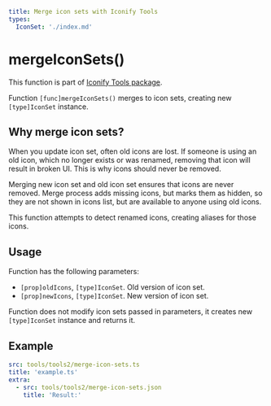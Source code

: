 ```yaml
title: Merge icon sets with Iconify Tools
types:
  IconSet: './index.md'
```

# mergeIconSets()

This function is part of [Iconify Tools package](../index.md).

Function `[func]mergeIconSets()` merges to icon sets, creating new `[type]IconSet` instance.

## Why merge icon sets?

When you update icon set, often old icons are lost. If someone is using an old icon, which no longer exists or was renamed, removing that icon will result in broken UI. This is why icons should never be removed.

Merging new icon set and old icon set ensures that icons are never removed. Merge process adds missing icons, but marks them as hidden, so they are not shown in icons list, but are available to anyone using old icons.

This function attempts to detect renamed icons, creating aliases for those icons.

## Usage

Function has the following parameters:

- `[prop]oldIcons`, `[type]IconSet`. Old version of icon set.
- `[prop]newIcons`, `[type]IconSet`. New version of icon set.

Function does not modify icon sets passed in parameters, it creates new `[type]IconSet` instance and returns it.

## Example

```yaml
src: tools/tools2/merge-icon-sets.ts
title: 'example.ts'
extra:
  - src: tools/tools2/merge-icon-sets.json
    title: 'Result:'
```

